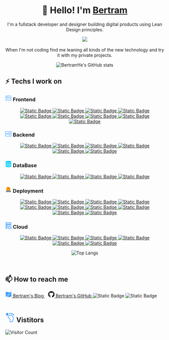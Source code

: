 <!--
**BertramYe/BertramYe** is a ✨ _special_ ✨ repository because its `README.md` (this file) appears on your GitHub profile.

Here are some ideas to get you started:

- 🔭 I’m currently working on ...
- 🌱 I’m currently learning ...
- 👯 I’m looking to collaborate on ...
- 🤔 I’m looking for help with ...
- 💬 Ask me about ...
- 📫 How to reach me: ...
- 😄 Pronouns: ...
- ⚡ Fun fact: ...
-->

<h1 align="center">👋 Hello! 
I'm  <a  href="https://github.com/BertramYe"> Bertram </a>
</h1>
<p align="center">
I'm a fullstack developer and designer building digital products using Lean Design principles. 
</p>
<div align="center">
<image src='assets/Developer.gif'>
</div>
<p align="center"> 
When I'm not coding find me leaning all kinds of the new technology and try it with my private projects.
</p>

<div align="center">

![BertramYe's GitHub stats](https://github-stats.ubrong.com/api?username=BertramYe&show_icons=true&theme=tokyonight) 
</div>


<h2  align="left"> 
⚡ Techs I work on 
</h2>
<div align="center">
<h3 align="left"><img src="./assets/front-end.svg" style="width:20px" > Frontend </h3>
<a href="https://developer.mozilla.org/en-US/docs/Web/CSS"> 

![Static Badge](https://img.shields.io/badge/CSS3-latest-%23e44d26?style=flat-square&logo=css3&logoColor=%23e44d26)
</a>
<a href="https://developer.mozilla.org/zh-CN/docs/learn/JavaScript"> 
![Static Badge](https://img.shields.io/badge/JavaScript-latest-%23F7DF1E?style=flat-square&logo=javascript)
</a>
<a href="https://www.typescriptlang.org/"> 
![Static Badge](https://img.shields.io/badge/TypeScript-latest-%233178C6?style=flat-square&logo=typescript)
</a>
<a href="https://redux.js.org/"> 
![Static Badge](https://img.shields.io/badge/Redux-latest-%23764ABC?style=flat-square&logo=redux)
</a>
<a href="https://vuejs.org/"> 
![Static Badge](https://img.shields.io/badge/Vue3-latest-%234FC08D?style=flat-square&logo=vuedotjs)
</a>
<a href="https://threejs.org/"> 
![Static Badge](https://img.shields.io/badge/ThreeJS-latest-%23000000?style=flat-square&logo=threedotjs)
</a>
<a href="https://react.dev/"> 
![Static Badge](https://img.shields.io/badge/React-latest-%2361DAFB?style=flat-square&logo=react&logoColor=%2361DAFB)
</a>
<a href="https://nextjs.org/"> 
![Static Badge](https://img.shields.io/badge/NextJS-latest-%23000000?style=flat-square&logo=nextdotjs)
</a>
<a href="https://ant.design/"> 
![Static Badge](https://img.shields.io/badge/Ant_Design-latest-%230170FE?style=flat-square&logo=antdesign&logoColor=%230170FE)
</a>

<h3 align="left"> <img src="./assets/backend.svg" style="width:20px" >  Backend </h3>
<a href="https://www.python.org/"> 

![Static Badge](https://img.shields.io/badge/Python-latest-%233776AB?style=flat-square&logo=python) 
</a>
<a href="https://learn.microsoft.com/zh-cn/dotnet/csharp/tour-of-csharp/">
![Static Badge](https://img.shields.io/badge/C%23-latest-%23512BD4?style=flat-square&logo=csharp&logoColor=%23512BD4)
</a>
<a href="https://dotnet.microsoft.com/">
![Static Badge](https://img.shields.io/badge/.Net-latest-%23004880?style=flat-square&logo=nuget&logoColor=%23004880)
</a>
<a href="https://www.djangoproject.com/">
![Static Badge](https://img.shields.io/badge/Django-latest-%23092E20?style=flat-square&logo=django&logoColor=%23092E20)
</a>
<a href="https://fastapi.tiangolo.com/">
![Static Badge](https://img.shields.io/badge/FaskAPI-latest-%23009688?style=flat-square&logo=fastapi&logoColor=%23009688)
</a>
<a href="https://nodejs.org/">
![Static Badge](https://img.shields.io/badge/Nodejs-latest-%23339933?style=flat-square&logo=nodedotjs)
</a>

<h3 align="left"> <img src="./assets/db.svg" style="width:20px" >  DataBase </h3>
<a href="https://redis.io/">

![Static Badge](https://img.shields.io/badge/Redis-latest-%23DC382D?style=flat-square&logo=redis&logoColor=%23DC382D)
</a>
<a href="https://www.sqlite.org/">
![Static Badge](https://img.shields.io/badge/Sqlite3-latest-%23003B57?style=flat-square&logo=sqlite&logoColor=%23003B57)
</a>
<a href="https://www.mysql.com/">
![Static Badge](https://img.shields.io/badge/MySQL-latest-%234479A1?style=flat-square&logo=mysql&logoColor=%234479A1)
</a>
<a href="https://www.oracle.com/">
![Static Badge](https://img.shields.io/badge/Oracle-latest-%23F80000?style=flat-square&logo=oracle&logoColor=%23F80000)
</a>

<h3 align="left"><img src="./assets/deployment.svg" style="width:20px" >  Deployment </h3>
<a href="https://git-scm.com/">

![Static Badge](https://img.shields.io/badge/Git-latest-%23F05032?style=flat-square&logo=git&logoColor=%23F05032)
</a>
<a href="https://about.gitlab.com/">
![Static Badge](https://img.shields.io/badge/GitLab-latest-%23FC6D26?style=flat-square&logo=gitlab)
</a>
<a href="https://www.jenkins.io/">
![Static Badge](https://img.shields.io/badge/Jenkins-latest-%23D24939?style=flat-square&logo=jenkins&logoColor=%23D24939)
</a>
<a href="https://nginx.org/en/">
![Static Badge](https://img.shields.io/badge/Nginx-latest-%23009639?style=flat-square&logo=nginx&logoColor=%23009639)
</a>
<a href="https://goharbor.io/">
![Static Badge](https://img.shields.io/badge/Harbor-latest-%2360B932?style=flat-square&logo=harbor&logoColor=%2360B932)
</a>
<a href="https://learn.microsoft.com/en-us/windows-server/">
![Static Badge](https://img.shields.io/badge/Windows_Server-latest-%230078D6?style=flat-square&logo=windows11&logoColor=%230078D6)
</a>
<a href="https://www.centos.org/">
![Static Badge](https://img.shields.io/badge/CentOS-latest-%23262577?style=flat-square&logo=centos&logoColor=%23262577)
</a>
<a href="https://ubuntu.com/">
![Static Badge](https://img.shields.io/badge/Ubuntu-latest-%23E95420?style=flat-square&logo=ubuntu&logoColor=%23E95420)
</a>
<a href="https://www.docker.com/">
![Static Badge](https://img.shields.io/badge/Docker-latest-%232496ED?style=flat-square&logo=docker&logoColor=%232496ED)
</a>
<a href="https://kubernetes.io/">
![Static Badge](https://img.shields.io/badge/Kubernetes-latest-%23326CE5?style=flat-square&logo=kubernetes&logoColor=%23326CE5)
</a>

<h3 align="left"><img src="./assets/cloud-machine.svg" style="width:20px" >  Cloud </h3>
<a href="https://www.alibabacloud.com/">

![Static Badge](https://img.shields.io/badge/Alibaba-%235b5b5b?style=flat-square&logo=alibabacloud&logoColor=%23FF6A00)
</a>
<a href="https://cloud.tencent.com/">
![Static Badge](https://img.shields.io/badge/Tencent-%23525252?style=flat-square&logo=tencentqq&logoColor=%23bbe5fc)
</a>
<a href="https://www.huaweicloud.com/intl/en-us/">
![Static Badge](https://img.shields.io/badge/Huawei-%23525252?style=flat-square&logo=huawei&logoColor=%23FF0000)
</a>
<a href="https://www.cloudflare.com/">
![Static Badge](https://img.shields.io/badge/Cloudflare-%23525252?style=flat-square&logo=cloudflare&logoColor=%23F38020)
</a>
<a href="https://aws.amazon.com/">
![Static Badge](https://img.shields.io/badge/AWS-%23525252?style=flat-square&logo=amazonaws&logoColor=%23232F3E)
</a>
<a href="https://www.digitalocean.com/">
![Static Badge](https://img.shields.io/badge/DigitalOcean-%23525252?style=flat-square&logo=digitalocean&logoColor=%230080FF)
</a>

![Top Langs](https://github-readme-stats.vercel.app/api/top-langs/?username=BertramYe&layout=compact)

<!-- ![Top Languages](https://github-stats.ubrong.com/api/top-langs/?username=BertramYe&layout=compact&theme=tokyonight)  -->

</div>
<br>



<h2  align="left"> 
📫 How to reach me
</h2>
<div align="left">
<span> 
<a href="https://www.bertram-world.com/" >
<img src='assets/blogicons.png' style='width:20px'>
Bertram's Blog
</a>
</span>
<span> 
<a href="https://github.com/BertramYe" style='margin-left:10px'>
<img src='assets/github.svg' style='width:20px'>
Bertram's GitHub
</a>
</span>

<img alt="Static Badge" src="https://img.shields.io/badge/bertramyerik%40gmail.com-%235b5b5b?style=flat-square&logo=gmail&logoColor=%23EA4335">
<img alt="Static Badge" src="https://img.shields.io/badge/QQ_Group:876649311-%23595959?style=flat-square&logo=tencentqq&logoColor=%23EB1923">

</div>
<br>

<h2  align="left"> 
<img src='./assets/visitors.svg' style="width:30px">  Vistitors
</h2>

![Visitor Count](https://profile-counter.glitch.me/BertramYe/count.svg)

